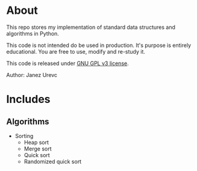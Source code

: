 # About #

This repo stores my implementation of standard data structures and 
algorithms in Python. 

This code is not intended do be used in production. It's purpose is 
entirely educational. You are free to use, modify and re-study it.

This code is released under [GNU GPL v3 license](http://www.gnu.org/licenses/gpl.html).

Author: Janez Urevc

# Includes

## Algorithms

- Sorting
  - Heap sort
  - Merge sort
  - Quick sort
  - Randomized quick sort 
